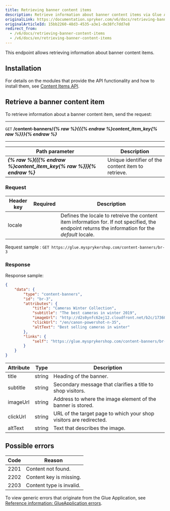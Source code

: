 ```yaml
---
title: Retrieving banner content items
description: Retrieve information about banner content items via Glue API.
originalLink: https://documentation.spryker.com/v6/docs/retrieving-banner-content-items
originalArticleId: 15bb2260-48d3-4535-a3e1-de38fc7dd7e8
redirect_from:
  - /v6/docs/retrieving-banner-content-items
  - /v6/docs/en/retrieving-banner-content-items
---
```


This endpoint allows retrieving information about banner content items.


## Installation
For details on the modules that provide the API functionality and how to install them, see [Content Items API](/docs/scos/dev/feature-integration-guides/{{page.version}}/glue-api/glue-api-content-items-api-feature-integration.html).

## Retrieve a banner content item
To retrieve information about a banner content item, send the request:

***
`GET` **/content-banners/*{% raw %}{{{% endraw %}content_item_key{% raw %}}}{% endraw %}***
***

| Path parameter | Description |
| --- | --- |
| ***{% raw %}{{{% endraw %}content_item_key{% raw %}}}{% endraw %}*** | Unique identifier of the content item to retrieve. |

### Request

| Header key | Required | Description |
| --- | --- | --- |
| locale |  | Defines the locale to retreive the content item information for. If not specified, the endpoint returns the information for the *default* locale.  |

Request sample : `GET https://glue.mysprykershop.com/content-banners/br-3`


### Response 

Response sample:
    
```json
{
	"data": {
		"type": "content-banners",
		"id": "br-3",
		"attributes": {
			"title": "Cameras Winter Collection",
			"subtitle": "The best cameras in winter 2019",
			"imageUrl": "http://d2s0ynfc62ej12.cloudfront.net/b2c/17360369_3328.jpg",
			"clickUrl": "/en/canon-powershot-n-35",
			"altText": "Best selling cameras in winter"
		},
		"links": {
			"self": "https://glue.mysprykershop.com/content-banners/br-3"
		}
	}
}
```

| Attribute | Type | Description |
| --- | --- | --- |
| title |  string| Heading of the banner. |
|subtitle|string  | Secondary message that clarifies a title to shop visitors. |
|imageUrl  | string | Address to where the image element of the banner is stored. |
| clickUrl | string | URL of the target page to which your shop visitors are redirected. |
| altText | string | Text that describes the image. |

## Possible errors

| Code | Reason |
| --- | --- |
| 2201 | Content not found. |
|2202  | Content key is missing. |
| 2203 | Content type is invalid. |

To view generic errors that originate from the Glue Application, see [Reference information: GlueApplication errors](/docs/scos/dev/glue-api-guides/{{page.version}}/reference-information-glueapplication-errors.html).

